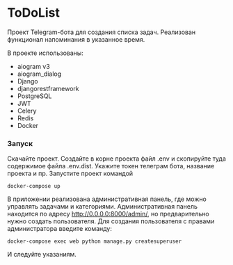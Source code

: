 # ToDoList
Проект Telegram-бота для создания списка задач. Реализован функционал напоминания в указанное время. 

В проекте использованы:
* aiogram v3
* aiogram_dialog
* Django
* djangorestframework
* PostgreSQL
* JWT
* Celery
* Redis
* Docker


### Запуск 

Скачайте проект. Создайте в корне проекта файл .env и скопируйте туда содержимое файла .env.dist. Укажите токен телеграм бота, название проекта и пр.
Запустите проект командой
   ```shell
   docker-compose up
   ```

В приложении реализована административная панель, где можно управлять задачами и категориями. Административная панель находится по адресу http://0.0.0.0:8000/admin/, но предварительно нужно создать пользователя. 
Для создания пользователя с правами администратора введите команду:

   ```shell
   docker-compose exec web python manage.py createsuperuser
   ```

И следуйте указаниям.